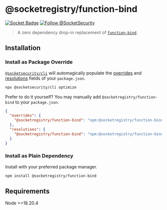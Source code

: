 # @socketregistry/function-bind

[![Socket Badge](https://socket.dev/api/badge/npm/package/@socketregistry/function-bind)](https://socket.dev/npm/package/@socketregistry/function-bind)
[![Follow @SocketSecurity](https://img.shields.io/twitter/follow/SocketSecurity?style=social)](https://twitter.com/SocketSecurity)

> A zero dependency drop-in replacement of
> [`function-bind`](https://www.npmjs.com/package/function-bind).

## Installation

### Install as Package Override

[`@socketsecurity/cli`](https://www.npmjs.com/package/@socketsecurity/cli) will
automagically populate the
[overrides](https://docs.npmjs.com/cli/v9/configuring-npm/package-json#overrides)
and [resolutions](https://yarnpkg.com/configuration/manifest#resolutions) fields
of your `package.json`.

```sh
npx @socketsecurity/cli optimize
```

Prefer to do it yourself? You may manually add `@socketregistry/function-bind`
to your `package.json`.

```json
{
  "overrides": {
    "@socketregistry/function-bind": "npm:@socketregistry/function-bind@^1"
  },
  "resolutions": {
    "@socketregistry/function-bind": "npm:@socketregistry/function-bind@^1"
  }
}
```

### Install as Plain Dependency

Install with your preferred package manager.

```sh
npm install @socketregistry/function-bind
```

## Requirements

Node &gt;=18.20.4
